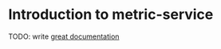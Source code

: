 # Introduction to metric-service

TODO: write [great documentation](http://jacobian.org/writing/great-documentation/what-to-write/)
